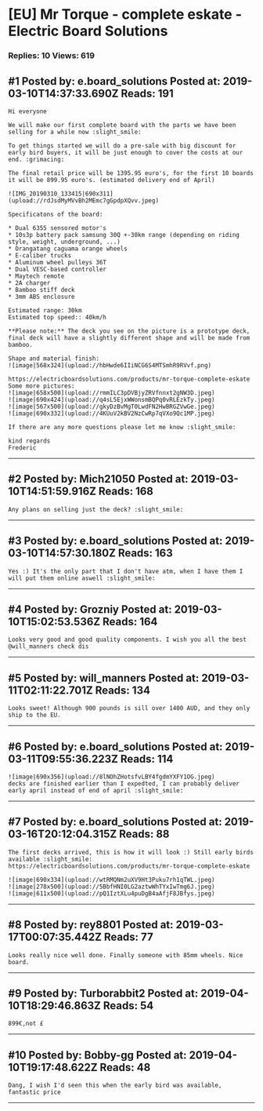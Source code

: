 # \[EU\] Mr Torque - complete eskate - Electric Board Solutions

### Replies: 10 Views: 619

## \#1 Posted by: e.board_solutions Posted at: 2019-03-10T14:37:33.690Z Reads: 191

```
Hi everyone

We will make our first complete board with the parts we have been selling for a while now :slight_smile:

To get things started we will do a pre-sale with big discount for early bird buyers, it will be just enough to cover the costs at our end. :grimacing: 

The final retail price will be 1395.95 euro's, for the first 10 boards it will be 899.95 euro's. (estimated delivery end of April)

![IMG_20190310_133415|690x311](upload://rdJsdMyMVvBh2MEmc7gGpdpXQvv.jpeg) 

Specificatons of the board:

* Dual 6355 sensored motor's
* 10s3p battery pack samsung 30Q +-30km range (depending on riding style, weight, underground, ...)
* Orangatang caguama orange wheels
* E-caliber trucks
* Aluminum wheel pulleys 36T
* Dual VESC-based controller
* Maytech remote
* 2A charger
* Bamboo stiff deck
* 3mm ABS enclosure

Estimated range: 30km
Estimated top speed:: 40km/h

**Please note:** The deck you see on the picture is a prototype deck, final deck will have a slightly different shape and will be made from bamboo.

Shape and material finish:
![image|568x324](upload://hbHwde6IIiNCG6S4MTSmhR9RVvf.png)   

https://electricboardsolutions.com/products/mr-torque-complete-eskate
Some more pictures:
![image|658x500](upload://rmmILC3pDVBjyZRVfnnxt2gNW3D.jpeg)  
![image|690x424](upload://q4sL5EjxWWonsmBQPq0vRLEzkTy.jpeg) 
![image|567x500](upload://gkyDzBvMgT0LwdFN2HwBRGZVwGe.jpeg) 
![image|690x332](upload://4KUuV2kBV2NzCwRp7qVXo9Qc1MP.jpeg) 

If there are any more questions please let me know :slight_smile:

kind regards
Frederic
```

---
## \#2 Posted by: Mich21050 Posted at: 2019-03-10T14:51:59.916Z Reads: 168

```
Any plans on selling just the deck? :slight_smile:
```

---
## \#3 Posted by: e.board_solutions Posted at: 2019-03-10T14:57:30.180Z Reads: 163

```
Yes :) It's the only part that I don't have atm, when I have them I will put them online aswell :slight_smile:
```

---
## \#4 Posted by: Grozniy Posted at: 2019-03-10T15:02:53.536Z Reads: 164

```
Looks very good and good quality components. I wish you all the best
@will_manners check dis
```

---
## \#5 Posted by: will_manners Posted at: 2019-03-11T02:11:22.701Z Reads: 134

```
Looks sweet! Although 900 pounds is sill over 1400 AUD, and they only ship to the EU.
```

---
## \#6 Posted by: e.board_solutions Posted at: 2019-03-11T09:55:36.223Z Reads: 114

```
![image|690x356](upload://8lNOhZHotsfvLBY4fgdmYXFY1OG.jpeg) 
decks are finished earlier than I expedted, I can probably deliver early april instead of end of april :slight_smile:
```

---
## \#7 Posted by: e.board_solutions Posted at: 2019-03-16T20:12:04.315Z Reads: 88

```
The first decks arrived, this is how it will look :) Still early birds available :slight_smile:
https://electricboardsolutions.com/products/mr-torque-complete-eskate 

![image|690x334](upload://wtRMQNm2uXV9Ht3Puku7rh1qTWL.jpeg) 
![image|278x500](upload://5BbfHNI0LG2aztwWhTYxIwTmg6J.jpeg) 
![image|611x500](upload://pQ1IztXLu4puDgB4aAfjF8JBfys.jpeg)
```

---
## \#8 Posted by: rey8801 Posted at: 2019-03-17T00:07:35.442Z Reads: 77

```
Looks really nice well done. Finally someone with 85mm wheels. Nice board.
```

---
## \#9 Posted by: Turborabbit2 Posted at: 2019-04-10T18:29:46.863Z Reads: 54

```
899€,not £
```

---
## \#10 Posted by: Bobby-gg Posted at: 2019-04-10T19:17:48.622Z Reads: 48

```
Dang, I wish I'd seen this when the early bird was available, fantastic price
```

---

